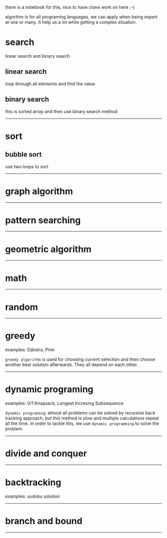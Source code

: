 there is a notebook for this, nice to have clone work on here ;-)

algorthm is for all programing languages, we can apply when being expert at one or many. It help us a lot while getting a complex situation.

# search

linear search and binary search

## linear search

loop through all elements and find the value


## binary search

this is sorted array and then use binary search method

---

# sort

## bubble sort

use two loops to sort

---

# graph algorithm

---

# pattern searching

---

# geometric algorithm

---

# math

---

# random

---

# greedy

examples: Dijkstra, Prim

`greedy algorithm` is used for choosing current selection and then choose another best solution afterwards. They all depend on each other.

---

# dynamic programing

examples: 0/1 Knapsack, Longest Incresing Subsequence

`dynamic programing`: almost all problems can be solved by recursive back tracking approach, but this method is slow and multiple calculations repeat all the time. In order to tackle this, we use `dynamic programming` to solve the problem.


---

# divide and conquer

---

# backtracking

examples: sudoku solution

---

# branch and bound

---
